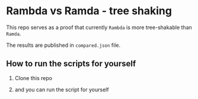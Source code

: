 # Rambda vs Ramda - tree shaking

This repo serves as a proof that currently `Rambda` is more tree-shakable than `Ramda`.

The results are published in `compared.json` file.

## How to run the scripts for yourself 

1. Clone this repo

2. and you can run the script for yourself

